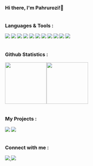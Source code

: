 <h3>Hi there, I'm Pahrurozi!👏</h3>

# <h3>Languages & Tools :</h3>
<img src="https://img.shields.io/badge/Visual_Studio_Code-0078D4?style=for-the-badge&logo=visual%20studio%20code&logoColor=white" /> <img src="https://img.shields.io/badge/HTML5-E34F26?style=for-the-badge&logo=html5&logoColor=white" /> 
<img src="https://img.shields.io/badge/CSS3-1572B6?style=for-the-badge&logo=css3&logoColor=white" /> 
<img src="https://img.shields.io/badge/JavaScript-323330?style=for-the-badge&logo=javascript&logoColor=F7DF1E" /> 
<img src="https://img.shields.io/badge/PHP-777BB4?style=for-the-badge&logo=php&logoColor=white" /> 
<img src="https://img.shields.io/badge/MySQL-005C84?style=for-the-badge&logo=mysql&logoColor=white" /> 
<img src="https://img.shields.io/badge/Bootstrap-563D7C?style=for-the-badge&logo=bootstrap&logoColor=white" /> 
<img src="https://img.shields.io/badge/Laravel-FF2D20?style=for-the-badge&logo=laravel&logoColor=white" />
<img src="https://img.shields.io/badge/GIT-E44C30?style=for-the-badge&logo=git&logoColor=white" />
<img src="https://img.shields.io/badge/GitHub-100000?style=for-the-badge&logo=github&logoColor=white" />
<img src="https://img.shields.io/badge/Heroku-430098?style=for-the-badge&logo=heroku&logoColor=white">

# <h3>Github Statistics :</h3>
<img height="137px" src="https://github-readme-stats.vercel.app/api?username=pahrurozidev&hide_title=true&hide_border=true&show_icons=true&include_all_commits=true&count_private=true&line_height=21&text_color=000&icon_color=000&bg_color=0,ea6161,ffc64d,fffc4d,52fa5a&theme=graywhite" /><img height="137px" src="https://github-readme-stats.vercel.app/api/top-langs/?username=pahrurozidev&hide=html&hide_title=true&hide_border=true&layout=compact&langs_count=8&text_color=000&icon_color=fff&bg_color=0,52fa5a,4dfcff,c64dff&theme=graywhite" />

# <h3>My Projects :</h3>
[<img src="https://img.shields.io/badge/my galery-430098?style=for-the-badge&logo=heroku&logoColor=white">](http://mygalery.herokuapp.com/)
[<img src="https://img.shields.io/badge/mm app-100000?style=for-the-badge&logo=github&logoColor=white" />](http://pahrurozidev.github.io/mmApp/)

# <h3>Connect with me :</h3>
<a href="https://www.linkedin.com/in/pahrurozi-39b803211/">
  <img src="https://img.shields.io/badge/LinkedIn-0077B5?style=for-the-badge&logo=linkedin&logoColor=white" /> 
</a>
<a href="mailto:pahrurozi17@gmail.com">
 <img src="https://img.shields.io/badge/Gmail-D14836?style=for-the-badge&logo=gmail&logoColor=white" /> 
</a>
